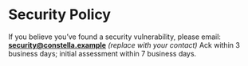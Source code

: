 # Security Policy
If you believe you’ve found a security vulnerability, please email:
**security@constella.example**  *(replace with your contact)*
Ack within 3 business days; initial assessment within 7 business days.
